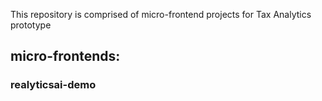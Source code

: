 This repository is comprised of micro-frontend projects for Tax Analytics prototype

## micro-frontends:

### realyticsai-demo
